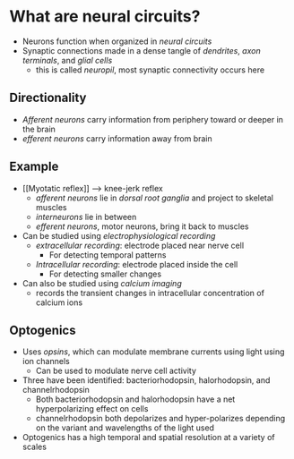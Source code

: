 # What are neural circuits?
- Neurons function when organized in *neural circuits*
- Synaptic connections made in a dense tangle of *dendrites*, *axon terminals*, and *glial cells*
	- this is called *neuropil*, most synaptic connectivity occurs here
## Directionality
- *Afferent neurons* carry information from periphery toward or deeper in the brain 
- *efferent neurons* carry information away from brain
## Example
- [[Myotatic reflex]] --> knee-jerk reflex
	- *afferent neurons* lie in *dorsal root ganglia* and project to skeletal muscles
	- *interneurons* lie in between
	- *efferent neurons*, motor neurons, bring it back to muscles
- Can be studied using *electrophysiological recording*
	- *extracellular recording*: electrode placed near nerve cell
		- For detecting temporal patterns
	- *Intracellular recording*: electrode placed inside the cell
		- For detecting smaller changes
- Can also be studied using *calcium imaging*
	- records the transient changes in intracellular concentration of calcium ions
## Optogenics
- Uses *opsins*, which can modulate membrane currents using light using ion channels
	- Can be used to modulate nerve cell activity
- Three have been identified: bacteriorhodopsin, halorhodopsin, and channelrhodopsin
	-  Both bacteriorhodopsin and halorhodopsin have a net hyperpolarizing effect on cells
	- channelrhodopsin both depolarizes and hyper-polarizes depending on the variant and wavelengths of the light used
- Optogenics has a high temporal and spatial resolution at a variety of scales